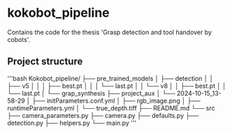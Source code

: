 # kokobot_pipeline
Contains the code for the thesis 'Grasp detection and tool handover by cobots'.

## Project structure
'''bash
Kokobot_pipeline/ 
├── pre_trained_models
│   ├── detection
│   │   ├── v5
│   │   │   ├── best.pt
│   │   │   └── last.pt
│   │   └── v8
│   │       ├── best.pt
│   │       └── last.pt
│   └── grap_synthesis
├── project_aux
│   └── 2024-10-15_13-58-29
│       ├── initParameters.conf.yml
│       ├── rgb_image.png
│       ├── runtimeParameters.yml
│       └── true_depth.tiff
├── README.md
└── src
    ├── camera_parameters.py
    ├── camera.py
    ├── defaults.py
    ├── detection.py
    ├── helpers.py
    └── main.py
'''
